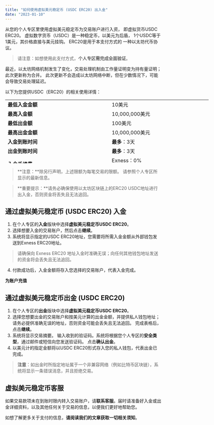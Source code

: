 ```yaml
---
title: "如何使用虚拟美元稳定币 (USDC ERC20) 出入金"
date: "2023-01-10"
---
```


从您的个人专区里使用虚拟美元稳定币为交易账户进行入资， 即虚拟货币USDC ERC20。 虚拟数字货币（USDC）是一种稳定币，以美元为后盾， 1个USDC等于1美元，其价格直接与美元挂钩。 ERC20是用于本支付方式的 一种以太坊代币协议。

> 请注意：如想使用此支付方式，**个人专区需完成全面验证**。

最近，以太坊网络机制发生了变化，交易处理机制由工作量证明变为持有量证明；此次更新称为合并。 此次更新不会造成以太坊网络中断，但在少数情况下，可能会导致交易处理延迟。

以下为您提供USDC（ERC20）的相关使用详情：

<table style="width: 657px; height: 205px;"><tbody><tr style="height: 22px;"><td class="wysiwyg-text-align-left" style="width: 337.516px; vertical-align: middle; height: 22px;"><strong>最低入金金额</strong></td><td class="wysiwyg-text-align-left" style="width: 296.484px; vertical-align: middle; height: 22px;">10美元&nbsp;</td></tr><tr style="height: 22px;"><td class="wysiwyg-text-align-left" style="width: 337.516px; vertical-align: middle; height: 22px;"><strong>最高入金额</strong></td><td class="wysiwyg-text-align-left" style="width: 296.484px; vertical-align: middle; height: 22px;">10,000,000美元&nbsp;</td></tr><tr style="height: 22px;"><td class="wysiwyg-text-align-left" style="width: 337.516px; vertical-align: middle; height: 22px;"><strong>最低出金额</strong></td><td class="wysiwyg-text-align-left" style="width: 296.484px; vertical-align: middle; height: 22px;">100美元&nbsp;</td></tr><tr style="height: 22px;"><td class="wysiwyg-text-align-left" style="width: 337.516px; vertical-align: middle; height: 22px;"><strong>最高出金金额</strong></td><td class="wysiwyg-text-align-left" style="width: 296.484px; vertical-align: middle; height: 22px;">10,000,000美元&nbsp;</td></tr><tr style="height: 22px;"><td class="wysiwyg-text-align-left" style="width: 317.328px; height: 22px; vertical-align: middle;"><strong>入金到账时间</strong></td><td class="wysiwyg-text-align-left" style="width: 316.672px; height: 22px; vertical-align: middle;"><strong>最多</strong><span style="font-weight: 400;">：3天</span></td></tr><tr style="height: 22px;"><td style="width: 317.328px; height: 22px; vertical-align: middle;"><strong>出金到账时间</strong></td><td style="width: 316.672px; height: 22px; vertical-align: middle;"><strong>最多</strong><span style="font-weight: 400;">：3天</span></td></tr><tr style="height: 51px;"><td class="wysiwyg-text-align-left" style="width: 317.328px; vertical-align: middle; height: 51px;"><strong>入金手续费</strong></td><td class="wysiwyg-text-align-left" style="width: 316.672px; vertical-align: middle; height: 51px;">Exness：0%<br>适用区块链费用</td></tr><tr style="height: 22px;"><td class="wysiwyg-text-align-left" style="width: 317.328px; vertical-align: middle; height: 22px;"><strong>出金手续费</strong></td><td class="wysiwyg-text-align-left" style="width: 316.672px; vertical-align: middle; height: 22px;">0%（Exness 支付区块链费用）</td></tr></tbody></table>

> **注意：**除另行声明，上述限额为每笔交易的限额。 请参照个人专区所显示的最新信息。

> **重要提示：**请务必确保使用以太坊区块链上的ERC20 USDC地址进行出入金，否则资金将丢失且无法追回。

## 通过虚拟美元稳定币 (USDC ERC20) 入金

1. 在个人专区的**入金**版块中选择**虚拟美元稳定币USDC ERC20**。
2. 选择想要入金的交易账户，然后点击**继续**。
3. 系统将显示指定的USDC ERC20地址，您需要将所需入金金额从外部钱包发送到Exness ERC20地址。

> 请确保向 Exness ERC20 地址入金时准确无误；向任何其他钱包地址发送的资金将会丢失且无法追回。

4. 付款成功后，入金金额将存入您选择的交易账户，代表入金完成。

**为账户充值**

## 通过虚拟美元稳定币出金 (USDC ERC20)

1. 在个人专区的**出金**版块中选择**虚拟美元稳定币USDC ERC20**。
2. 选择您想要出金的交易账户和按美元计算的出金金额，并提供私人钱包地址；请务必提供准确无误的地址，否则资金可能会丢失且无法追回。 完成表格后，点击**继续**。
3. 系统将显示交易摘要。 输入收到的验证码。系统将根据您个人专区的**安全类型**，通过邮件或短信向您发送验证码。 点击**确认出金**。
4. 以美元计的指定金额将以USDC ERC20形式存入您的私人钱包，代表出金已完成。

> **注意**：如出金时所指定地址属于一个非兼容网络（例如比特币区块链），系统将显示一条错误消息，并且拒绝交易。

## 虚拟美元稳定币客服

如果交易款项未在到账时限内转入交易账户，请**联系客服**。届时请准备好入金或出金详细资料，以及其他任何关于交易的信息，以便我们更好地帮助您。

如想了解更多关于支付的信息，**请阅读我们的文章获取一切相关须知**。
